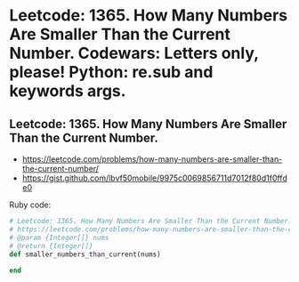 # Leetcode: 1365. How Many Numbers Are Smaller Than the Current Number. Codewars: Letters only, please! Python: re.sub and keywords args.

## Leetcode: 1365. How Many Numbers Are Smaller Than the Current Number.

- https://leetcode.com/problems/how-many-numbers-are-smaller-than-the-current-number/
- https://gist.github.com/lbvf50mobile/9975c0069856711d7012f80d1f0ffde0


Ruby code:
```Ruby
# Leetcode: 1365. How Many Numbers Are Smaller Than the Current Number.
# https://leetcode.com/problems/how-many-numbers-are-smaller-than-the-current-number/
# @param {Integer[]} nums
# @return {Integer[]}
def smaller_numbers_than_current(nums)
    
end
```